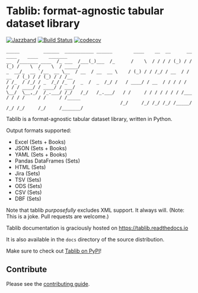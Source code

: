 # Tablib: format-agnostic tabular dataset library

[![Jazzband](https://jazzband.co/static/img/badge.svg)](https://jazzband.co/)
[![Build Status](https://travis-ci.org/jazzband/tablib.svg?branch=master)](https://travis-ci.org/jazzband/tablib)
[![codecov](https://codecov.io/gh/jazzband/tablib/branch/master/graph/badge.svg)](https://codecov.io/gh/jazzband/tablib)

    _____         ______  ___________ ______        ____    __  __      __          ____    ____    _______
    __  /_______ ____  /_ ___  /___(_)___  /_      /    \  / / / / (_) / /     (_) /    \  /    \  / _____/
    _  __/_  __ `/__  __ \__  / __  / __  __ \    / (_) / / /_/ / __  / /     __  / (_) / / (_) / / /__    
    / /_  / /_/ / _  /_/ /_  /  _  /  _  /_/ /   / ____/ / __  / / / / /     / / / ____/ / ____/ / ___/    
    \__/  \__,_/  /_.___/ /_/   /_/   /_.___/   / /     / / / / / / / /___  / / / /     / /     / /_____   
                                               /_/     /_/ /_/ /_/ /_____/ /_/ /_/     /_/     /_______/   

Tablib is a format-agnostic tabular dataset library, written in Python.

Output formats supported:

- Excel (Sets + Books)
- JSON (Sets + Books)
- YAML (Sets + Books)
- Pandas DataFrames (Sets)
- HTML (Sets)
- Jira (Sets)
- TSV (Sets)
- ODS (Sets)
- CSV (Sets)
- DBF (Sets)

Note that tablib *purposefully* excludes XML support. It always will. (Note: This is a
joke. Pull requests are welcome.)

Tablib documentation is graciously hosted on https://tablib.readthedocs.io

It is also available in the ``docs`` directory of the source distribution.

Make sure to check out [Tablib on PyPI](https://pypi.org/project/tablib/)!

## Contribute

Please see the [contributing guide](https://github.com/jazzband/tablib/blob/master/.github/CONTRIBUTING.md).
